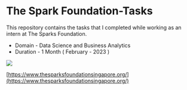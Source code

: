 # The Spark Foundation-Tasks
This repository contains the tasks that I completed while working as an intern at The Sparks Foundation.
- Domain - Data Science and Business Analytics
- Duration - 1 Month ( February - 2023 )
 
![](https://www.thesparksfoundationsingapore.org/images/logo_small.png)
                                                                                                
[https://www.thesparksfoundationsingapore.org/](https://www.thesparksfoundationsingapore.org/)  
